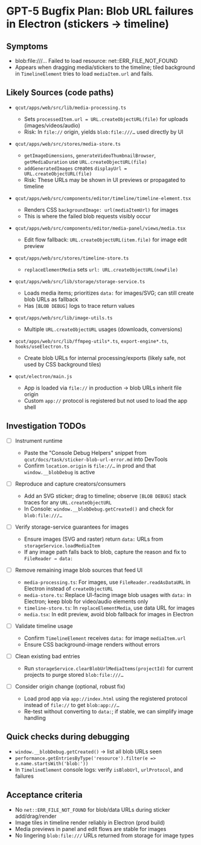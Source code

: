 # GPT-5 Bugfix Plan: Blob URL failures in Electron (stickers → timeline)

## Symptoms
- blob:file:///… Failed to load resource: net::ERR_FILE_NOT_FOUND
- Appears when dragging media/stickers to the timeline; tiled background in `TimelineElement` tries to load `mediaItem.url` and fails.

## Likely Sources (code paths)
- `qcut/apps/web/src/lib/media-processing.ts`
  - Sets `processedItem.url = URL.createObjectURL(file)` for uploads (images/videos/audio)
  - Risk: In `file://` origin, yields `blob:file:///…` used directly by UI

- `qcut/apps/web/src/stores/media-store.ts`
  - `getImageDimensions`, `generateVideoThumbnailBrowser`, `getMediaDuration` use `URL.createObjectURL(file)`
  - `addGeneratedImages` creates `displayUrl = URL.createObjectURL(file)`
  - Risk: These URLs may be shown in UI previews or propagated to timeline

- `qcut/apps/web/src/components/editor/timeline/timeline-element.tsx`
  - Renders CSS `backgroundImage: url(mediaItemUrl)` for images
  - This is where the failed blob requests visibly occur

- `qcut/apps/web/src/components/editor/media-panel/views/media.tsx`
  - Edit flow fallback: `URL.createObjectURL(item.file)` for image edit preview

- `qcut/apps/web/src/stores/timeline-store.ts`
  - `replaceElementMedia` sets `url: URL.createObjectURL(newFile)`

- `qcut/apps/web/src/lib/storage/storage-service.ts`
  - Loads media items; prioritizes `data:` for images/SVG; can still create blob URLs as fallback
  - Has `[BLOB DEBUG]` logs to trace return values

- `qcut/apps/web/src/lib/image-utils.ts`
  - Multiple `URL.createObjectURL` usages (downloads, conversions)

- `qcut/apps/web/src/lib/ffmpeg-utils*.ts`, `export-engine*.ts`, `hooks/useElectron.ts`
  - Create blob URLs for internal processing/exports (likely safe, not used by CSS background tiles)

- `qcut/electron/main.js`
  - App is loaded via `file://` in production → blob URLs inherit file origin
  - Custom `app://` protocol is registered but not used to load the app shell

## Investigation TODOs
- [ ] Instrument runtime
  - Paste the "Console Debug Helpers" snippet from `qcut/docs/task/sticker-blob-url-error.md` into DevTools
  - Confirm `location.origin` is `file://…` in prod and that `window.__blobDebug` is active

- [ ] Reproduce and capture creators/consumers
  - Add an SVG sticker; drag to timeline; observe `[BLOB DEBUG]` stack traces for any `URL.createObjectURL`
  - In Console: `window.__blobDebug.getCreated()` and check for `blob:file:///…`

- [ ] Verify storage-service guarantees for images
  - Ensure images (SVG and raster) return `data:` URLs from `storageService.loadMediaItem`
  - If any image path falls back to blob, capture the reason and fix to `FileReader → data:`

- [ ] Remove remaining image blob sources that feed UI
  - `media-processing.ts`: For images, use `FileReader.readAsDataURL` in Electron instead of `createObjectURL`
  - `media-store.ts`: Replace UI-facing image blob usages with `data:` in Electron; keep blob for video/audio elements only
  - `timeline-store.ts`: In `replaceElementMedia`, use data URL for images
  - `media.tsx`: In edit preview, avoid blob fallback for images in Electron

- [ ] Validate timeline usage
  - Confirm `TimelineElement` receives `data:` for image `mediaItem.url`
  - Ensure CSS background-image renders without errors

- [ ] Clean existing bad entries
  - Run `storageService.clearBlobUrlMediaItems(projectId)` for current projects to purge stored `blob:file:///…`

- [ ] Consider origin change (optional, robust fix)
  - Load prod app via `app://index.html` using the registered protocol instead of `file://` to get `blob:app://…`
  - Re-test without converting to `data:`; if stable, we can simplify image handling

## Quick checks during debugging
- `window.__blobDebug.getCreated()` → list all blob URLs seen
- `performance.getEntriesByType('resource').filter(e => e.name.startsWith('blob:'))`
- In `TimelineElement` console logs: verify `isBlobUrl`, `urlProtocol`, and failures

## Acceptance criteria
- No `net::ERR_FILE_NOT_FOUND` for blob/data URLs during sticker add/drag/render
- Image tiles in timeline render reliably in Electron (prod build)
- Media previews in panel and edit flows are stable for images
- No lingering `blob:file:///` URLs returned from storage for image types



